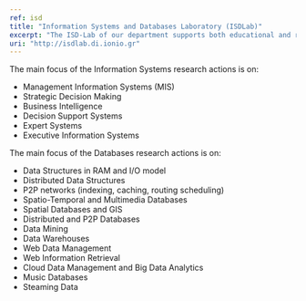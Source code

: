 ```yaml
---
ref: isd
title: "Information Systems and Databases Laboratory (ISDLab)"
excerpt: "The ISD-Lab of our department supports both educational and research needs of the Department of Informatics, as well as other departments of the Ionian University, related to information systems and databases."
uri: "http://isdlab.di.ionio.gr"
---
```


The main focus of the Information Systems research actions is on:

- Management Information Systems (MIS)
- Strategic Decision Making
- Business Intelligence
- Decision Support Systems
- Expert Systems
- Executive Information Systems
 

The main focus of the Databases research actions is on:

- Data Structures in RAM and I/O model
- Distributed Data Structures
- P2P networks (indexing, caching, routing scheduling)
- Spatio-Temporal and Multimedia Databases
- Spatial Databases and GIS
- Distributed and P2P Databases
- Data Mining
- Data Warehouses
- Web Data Management
- Web Information Retrieval
- Cloud Data Management and Big Data Analytics
- Music Databases
- Steaming Data

